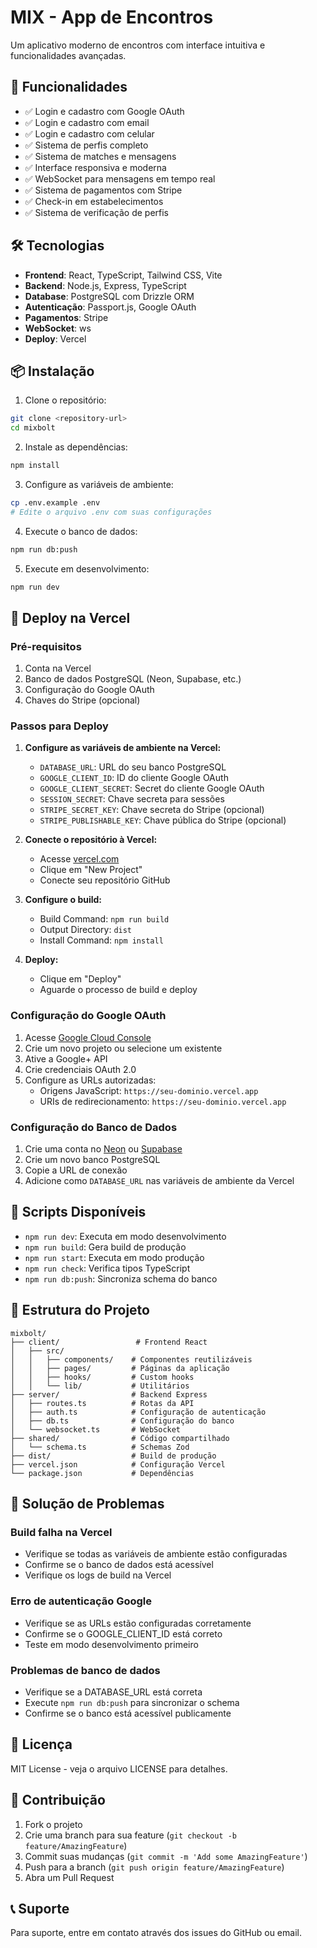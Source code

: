 # MIX - App de Encontros

Um aplicativo moderno de encontros com interface intuitiva e funcionalidades avançadas.

## 🚀 Funcionalidades

- ✅ Login e cadastro com Google OAuth
- ✅ Login e cadastro com email
- ✅ Login e cadastro com celular
- ✅ Sistema de perfis completo
- ✅ Sistema de matches e mensagens
- ✅ Interface responsiva e moderna
- ✅ WebSocket para mensagens em tempo real
- ✅ Sistema de pagamentos com Stripe
- ✅ Check-in em estabelecimentos
- ✅ Sistema de verificação de perfis

## 🛠️ Tecnologias

- **Frontend**: React, TypeScript, Tailwind CSS, Vite
- **Backend**: Node.js, Express, TypeScript
- **Database**: PostgreSQL com Drizzle ORM
- **Autenticação**: Passport.js, Google OAuth
- **Pagamentos**: Stripe
- **WebSocket**: ws
- **Deploy**: Vercel

## 📦 Instalação

1. Clone o repositório:
```bash
git clone <repository-url>
cd mixbolt
```

2. Instale as dependências:
```bash
npm install
```

3. Configure as variáveis de ambiente:
```bash
cp .env.example .env
# Edite o arquivo .env com suas configurações
```

4. Execute o banco de dados:
```bash
npm run db:push
```

5. Execute em desenvolvimento:
```bash
npm run dev
```

## 🚀 Deploy na Vercel

### Pré-requisitos

1. Conta na Vercel
2. Banco de dados PostgreSQL (Neon, Supabase, etc.)
3. Configuração do Google OAuth
4. Chaves do Stripe (opcional)

### Passos para Deploy

1. **Configure as variáveis de ambiente na Vercel:**
   - `DATABASE_URL`: URL do seu banco PostgreSQL
   - `GOOGLE_CLIENT_ID`: ID do cliente Google OAuth
   - `GOOGLE_CLIENT_SECRET`: Secret do cliente Google OAuth
   - `SESSION_SECRET`: Chave secreta para sessões
   - `STRIPE_SECRET_KEY`: Chave secreta do Stripe (opcional)
   - `STRIPE_PUBLISHABLE_KEY`: Chave pública do Stripe (opcional)

2. **Conecte o repositório à Vercel:**
   - Acesse [vercel.com](https://vercel.com)
   - Clique em "New Project"
   - Conecte seu repositório GitHub

3. **Configure o build:**
   - Build Command: `npm run build`
   - Output Directory: `dist`
   - Install Command: `npm install`

4. **Deploy:**
   - Clique em "Deploy"
   - Aguarde o processo de build e deploy

### Configuração do Google OAuth

1. Acesse [Google Cloud Console](https://console.cloud.google.com)
2. Crie um novo projeto ou selecione um existente
3. Ative a Google+ API
4. Crie credenciais OAuth 2.0
5. Configure as URLs autorizadas:
   - Origens JavaScript: `https://seu-dominio.vercel.app`
   - URIs de redirecionamento: `https://seu-dominio.vercel.app`

### Configuração do Banco de Dados

1. Crie uma conta no [Neon](https://neon.tech) ou [Supabase](https://supabase.com)
2. Crie um novo banco PostgreSQL
3. Copie a URL de conexão
4. Adicione como `DATABASE_URL` nas variáveis de ambiente da Vercel

## 📱 Scripts Disponíveis

- `npm run dev`: Executa em modo desenvolvimento
- `npm run build`: Gera build de produção
- `npm run start`: Executa em modo produção
- `npm run check`: Verifica tipos TypeScript
- `npm run db:push`: Sincroniza schema do banco

## 🔧 Estrutura do Projeto

```
mixbolt/
├── client/                 # Frontend React
│   ├── src/
│   │   ├── components/    # Componentes reutilizáveis
│   │   ├── pages/         # Páginas da aplicação
│   │   ├── hooks/         # Custom hooks
│   │   └── lib/           # Utilitários
├── server/                # Backend Express
│   ├── routes.ts          # Rotas da API
│   ├── auth.ts            # Configuração de autenticação
│   ├── db.ts              # Configuração do banco
│   └── websocket.ts       # WebSocket
├── shared/                # Código compartilhado
│   └── schema.ts          # Schemas Zod
├── dist/                  # Build de produção
├── vercel.json            # Configuração Vercel
└── package.json           # Dependências
```

## 🐛 Solução de Problemas

### Build falha na Vercel
- Verifique se todas as variáveis de ambiente estão configuradas
- Confirme se o banco de dados está acessível
- Verifique os logs de build na Vercel

### Erro de autenticação Google
- Verifique se as URLs estão configuradas corretamente
- Confirme se o GOOGLE_CLIENT_ID está correto
- Teste em modo desenvolvimento primeiro

### Problemas de banco de dados
- Verifique se a DATABASE_URL está correta
- Execute `npm run db:push` para sincronizar o schema
- Confirme se o banco está acessível publicamente

## 📄 Licença

MIT License - veja o arquivo LICENSE para detalhes.

## 🤝 Contribuição

1. Fork o projeto
2. Crie uma branch para sua feature (`git checkout -b feature/AmazingFeature`)
3. Commit suas mudanças (`git commit -m 'Add some AmazingFeature'`)
4. Push para a branch (`git push origin feature/AmazingFeature`)
5. Abra um Pull Request

## 📞 Suporte

Para suporte, entre em contato através dos issues do GitHub ou email.
